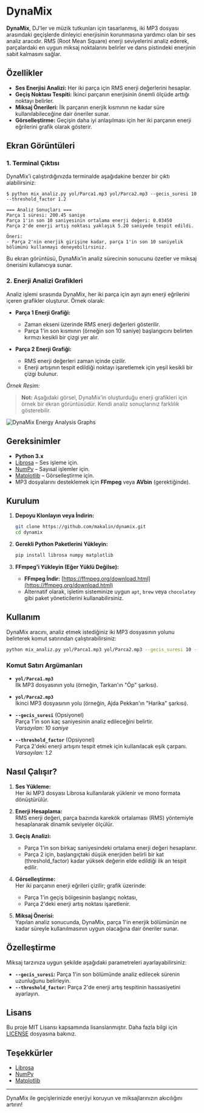 # DynaMix

**DynaMix**, DJ'ler ve müzik tutkunları için tasarlanmış, iki MP3 dosyası arasındaki geçişlerde dinleyici enerjisinin korunmasına yardımcı olan bir ses analiz aracıdır. RMS (Root Mean Square) enerji seviyelerini analiz ederek, parçalardaki en uygun miksaj noktalarını belirler ve dans pistindeki enerjinin sabit kalmasını sağlar.

## Özellikler

- **Ses Enerjisi Analizi:** Her iki parça için RMS enerji değerlerini hesaplar.
- **Geçiş Noktası Tespiti:** İkinci parçanın enerjisinin önemli ölçüde arttığı noktayı belirler.
- **Miksaj Önerileri:** İlk parçanın enerjik kısmının ne kadar süre kullanılabileceğine dair öneriler sunar.
- **Görselleştirme:** Geçişin daha iyi anlaşılması için her iki parçanın enerji eğrilerini grafik olarak gösterir.

## Ekran Görüntüleri

### 1. Terminal Çıktısı

DynaMix’i çalıştırdığınızda terminalde aşağıdakine benzer bir çıktı alabilirsiniz:

```
$ python mix_analiz.py yol/Parca1.mp3 yol/Parca2.mp3 --gecis_suresi 10 --threshold_factor 1.2

=== Analiz Sonuçları ===
Parça 1 süresi: 200.45 saniye
Parça 1'in son 10 saniyesinin ortalama enerji değeri: 0.03450
Parça 2'de enerji artış noktası yaklaşık 5.20 saniyede tespit edildi.

Öneri:
- Parça 2'nin enerjik girişine kadar, parça 1'in son 10 saniyelik bölümünü kullanmayı deneyebilirsiniz.
```

Bu ekran görüntüsü, DynaMix’in analiz sürecinin sonucunu özetler ve miksaj önerisini kullanıcıya sunar.

### 2. Enerji Analizi Grafikleri

Analiz işlemi sırasında DynaMix, her iki parça için ayrı ayrı enerji eğrilerini içeren grafikler oluşturur. Örnek olarak:

- **Parça 1 Enerji Grafiği:**  
  - Zaman ekseni üzerinde RMS enerji değerleri gösterilir.
  - Parça 1'in son kısmının (örneğin son 10 saniye) başlangıcını belirten kırmızı kesikli bir çizgi yer alır.

- **Parça 2 Enerji Grafiği:**  
  - RMS enerji değerleri zaman içinde çizilir.
  - Enerji artışının tespit edildiği noktayı işaretlemek için yeşil kesikli bir çizgi bulunur.

*Örnek Resim:*

> **Not:** Aşağıdaki görsel, DynaMix’in oluşturduğu enerji grafikleri için örnek bir ekran görüntüsüdür. Kendi analiz sonuçlarınız farklılık gösterebilir.

![DynaMix Energy Analysis Graphs](screenshot.png)

## Gereksinimler

- **Python 3.x**
- [Librosa](https://librosa.org/) – Ses işleme için.
- [NumPy](https://numpy.org/) – Sayısal işlemler için.
- [Matplotlib](https://matplotlib.org/) – Görselleştirme için.
- MP3 dosyalarını desteklemek için **FFmpeg** veya **AVbin** (gerektiğinde).

## Kurulum

1. **Depoyu Klonlayın veya İndirin:**

   ```bash
   git clone https://github.com/makalin/dynamix.git
   cd dynamix
   ```

2. **Gerekli Python Paketlerini Yükleyin:**

   ```bash
   pip install librosa numpy matplotlib
   ```

3. **FFmpeg'i Yükleyin (Eğer Yüklü Değilse):**

   - **FFmpeg İndir:** [https://ffmpeg.org/download.html](https://ffmpeg.org/download.html)
   - Alternatif olarak, işletim sisteminize uygun `apt`, `brew` veya `chocolatey` gibi paket yöneticilerini kullanabilirsiniz.

## Kullanım

DynaMix aracını, analiz etmek istediğiniz iki MP3 dosyasının yolunu belirterek komut satırından çalıştırabilirsiniz:

```bash
python mix_analiz.py yol/Parca1.mp3 yol/Parca2.mp3 --gecis_suresi 10 --threshold_factor 1.2
```

### Komut Satırı Argümanları

- **`yol/Parca1.mp3`**  
  İlk MP3 dosyasının yolu (örneğin, Tarkan'ın "Öp" şarkısı).

- **`yol/Parca2.mp3`**  
  İkinci MP3 dosyasının yolu (örneğin, Ajda Pekkan'ın "Harika" şarkısı).

- **`--gecis_suresi`** (Opsiyonel)  
  Parça 1'in son kaç saniyesinin analiz edileceğini belirtir.  
  _Varsayılan: 10 saniye_

- **`--threshold_factor`** (Opsiyonel)  
  Parça 2'deki enerji artışını tespit etmek için kullanılacak eşik çarpanı.  
  _Varsayılan: 1.2_

## Nasıl Çalışır?

1. **Ses Yükleme:**  
   Her iki MP3 dosyası Librosa kullanılarak yüklenir ve mono formata dönüştürülür.

2. **Enerji Hesaplama:**  
   RMS enerji değeri, parça bazında karekök ortalaması (RMS) yöntemiyle hesaplanarak dinamik seviyeler ölçülür.

3. **Geçiş Analizi:**  
   - Parça 1'in son birkaç saniyesindeki ortalama enerji değeri hesaplanır.
   - Parça 2 için, başlangıçtaki düşük enerjiden belirli bir kat (threshold_factor) kadar yüksek değerin elde edildiği ilk an tespit edilir.

4. **Görselleştirme:**  
   Her iki parçanın enerji eğrileri çizilir; grafik üzerinde:
   - Parça 1'in geçiş bölgesinin başlangıç noktası,
   - Parça 2'deki enerji artış noktası işaretlenir.

5. **Miksaj Önerisi:**  
   Yapılan analiz sonucunda, DynaMix, parça 1'in enerjik bölümünün ne kadar süreyle kullanılmasının uygun olacağına dair öneriler sunar.

## Özelleştirme

Miksaj tarzınıza uygun şekilde aşağıdaki parametreleri ayarlayabilirsiniz:
- **`--gecis_suresi`:** Parça 1'in son bölümünde analiz edilecek sürenin uzunluğunu belirleyin.
- **`--threshold_factor`:** Parça 2'de enerji artış tespitinin hassasiyetini ayarlayın.

## Lisans

Bu proje MIT Lisansı kapsamında lisanslanmıştır. Daha fazla bilgi için [LICENSE](LICENSE) dosyasına bakınız.

## Teşekkürler

- [Librosa](https://librosa.org/)
- [NumPy](https://numpy.org/)
- [Matplotlib](https://matplotlib.org/)

---

DynaMix ile geçişlerinizde enerjiyi koruyun ve miksajlarınızın akıcılığını artırın!
